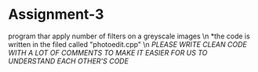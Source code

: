 # Assignment-3
program thar apply number of filters on a greyscale images
\n
*the code is written in the filed called "photoedit.cpp"
\n
*PLEASE WRITE CLEAN CODE WITH A LOT OF COMMENTS TO MAKE IT EASIER FOR US TO UNDERSTAND EACH OTHER'S CODE*
